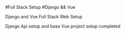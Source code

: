 #Full Stack Setup 
#Django && Vue


Django and Vue Full Stack Web Setup


Django Api setup and base Vue project setup completed
